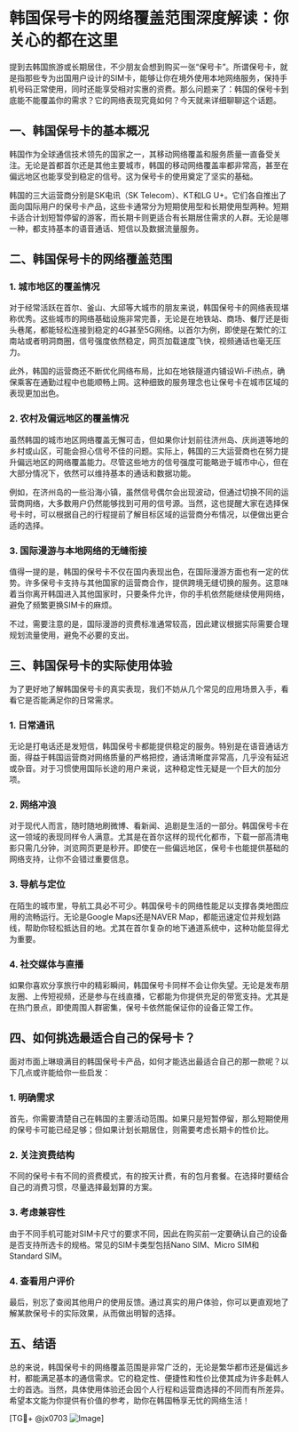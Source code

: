 # 韩国保号卡的网络覆盖范围深度解读：你关心的都在这里

提到去韩国旅游或长期居住，不少朋友会想到购买一张“保号卡”。所谓保号卡，就是指那些专为出国用户设计的SIM卡，能够让你在境外使用本地网络服务，保持手机号码正常使用，同时还能享受相对实惠的资费。那么问题来了：韩国的保号卡到底能不能覆盖你的需求？它的网络表现究竟如何？今天就来详细聊聊这个话题。

## 一、韩国保号卡的基本概况

韩国作为全球通信技术领先的国家之一，其移动网络覆盖和服务质量一直备受关注。无论是首都首尔还是其他主要城市，韩国的移动网络覆盖率都非常高，甚至在偏远地区也能享受到稳定的信号。这为保号卡的使用奠定了坚实的基础。

韩国的三大运营商分别是SK电讯（SK Telecom）、KT和LG U+。它们各自推出了面向国际用户的保号卡产品，这些卡通常分为短期使用型和长期使用型两种。短期卡适合计划短暂停留的游客，而长期卡则更适合有长期居住需求的人群。无论是哪一种，都支持基本的语音通话、短信以及数据流量服务。

## 二、韩国保号卡的网络覆盖范围

### 1. 城市地区的覆盖情况

对于经常活跃在首尔、釜山、大邱等大城市的朋友来说，韩国保号卡的网络表现堪称优秀。这些城市的网络基础设施非常完善，无论是在地铁站、商场、餐厅还是街头巷尾，都能轻松连接到稳定的4G甚至5G网络。以首尔为例，即使是在繁忙的江南站或者明洞商圈，信号强度依然稳定，网页加载速度飞快，视频通话也毫无压力。

此外，韩国的运营商还不断优化网络布局，比如在地铁隧道内铺设Wi-Fi热点，确保乘客在通勤过程中也能顺畅上网。这种细致的服务理念也让保号卡在城市区域的表现更加出色。

### 2. 农村及偏远地区的覆盖情况

虽然韩国的城市地区网络覆盖无懈可击，但如果你计划前往济州岛、庆尚道等地的乡村或山区，可能会担心信号不佳的问题。实际上，韩国的三大运营商也在努力提升偏远地区的网络覆盖能力。尽管这些地方的信号强度可能略逊于城市中心，但在大部分情况下，依然可以维持基本的通话和数据功能。

例如，在济州岛的一些沿海小镇，虽然信号偶尔会出现波动，但通过切换不同的运营商网络，大多数用户仍然能够找到可用的信号源。当然，这也提醒大家在选择保号卡时，可以根据自己的行程提前了解目标区域的运营商分布情况，以便做出更合适的选择。

### 3. 国际漫游与本地网络的无缝衔接

值得一提的是，韩国的保号卡不仅在国内表现出色，在国际漫游方面也有一定的优势。许多保号卡支持与其他国家的运营商合作，提供跨境无缝切换的服务。这意味着当你离开韩国进入其他国家时，只要条件允许，你的手机依然能继续使用网络，避免了频繁更换SIM卡的麻烦。

不过，需要注意的是，国际漫游的资费标准通常较高，因此建议根据实际需要合理规划流量使用，避免不必要的支出。

## 三、韩国保号卡的实际使用体验

为了更好地了解韩国保号卡的真实表现，我们不妨从几个常见的应用场景入手，看看它是否能满足你的日常需求。

### 1. 日常通讯

无论是打电话还是发短信，韩国保号卡都能提供稳定的服务。特别是在语音通话方面，得益于韩国运营商对网络质量的严格把控，通话清晰度非常高，几乎没有延迟或杂音。对于习惯使用国际长途的用户来说，这种稳定性无疑是一个巨大的加分项。

### 2. 网络冲浪

对于现代人而言，随时随地刷微博、看新闻、追剧是生活的一部分。韩国保号卡在这一领域的表现同样令人满意。尤其是在首尔这样的现代化都市，下载一部高清电影只需几分钟，浏览网页更是秒开。即使在一些偏远地区，保号卡也能提供基础的网络支持，让你不会错过重要信息。

### 3. 导航与定位

在陌生的城市里，导航工具必不可少。韩国保号卡的网络性能足以支撑各类地图应用的流畅运行。无论是Google Maps还是NAVER Map，都能迅速定位并规划路线，帮助你轻松抵达目的地。尤其在首尔复杂的地下通道系统中，这种功能显得尤为重要。

### 4. 社交媒体与直播

如果你喜欢分享旅行中的精彩瞬间，韩国保号卡同样不会让你失望。无论是发布朋友圈、上传短视频，还是参与在线直播，它都能为你提供充足的带宽支持。尤其是在热门景点，即使周围人群密集，保号卡依然能保证你的设备正常工作。

## 四、如何挑选最适合自己的保号卡？

面对市面上琳琅满目的韩国保号卡产品，如何才能选出最适合自己的那一款呢？以下几点或许能给你一些启发：

### 1. 明确需求

首先，你需要清楚自己在韩国的主要活动范围。如果只是短暂停留，那么短期使用的保号卡可能已经足够；但如果计划长期居住，则需要考虑长期卡的性价比。

### 2. 关注资费结构

不同的保号卡有不同的资费模式，有的按天计费，有的包月套餐。在选择时要结合自己的消费习惯，尽量选择最划算的方案。

### 3. 考虑兼容性

由于不同手机可能对SIM卡尺寸的要求不同，因此在购买前一定要确认自己的设备是否支持所选卡的规格。常见的SIM卡类型包括Nano SIM、Micro SIM和Standard SIM。

### 4. 查看用户评价

最后，别忘了查阅其他用户的使用反馈。通过真实的用户体验，你可以更直观地了解某款保号卡的实际效果，从而做出明智的选择。

## 五、结语

总的来说，韩国保号卡的网络覆盖范围是非常广泛的，无论是繁华都市还是偏远乡村，都能满足基本的通信需求。它的稳定性、便捷性和性价比使其成为许多赴韩人士的首选。当然，具体使用体验还会因个人行程和运营商选择的不同而有所差异。希望本文能为你提供有价值的参考，助你在韩国畅享无忧的网络生活！

[TG💪+ @jx0703 ![Image](https://github.com/user-attachments/assets/dbca1d08-cadb-493c-b0ec-ad6f7a83f270)]